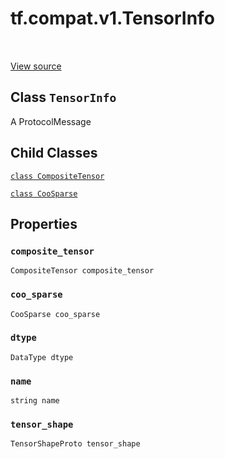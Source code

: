 <div itemscope itemtype="http://developers.google.com/ReferenceObject">
<meta itemprop="name" content="tf.compat.v1.TensorInfo" />
<meta itemprop="path" content="Stable" />
<meta itemprop="property" content="CompositeTensor"/>
<meta itemprop="property" content="CooSparse"/>
<meta itemprop="property" content="composite_tensor"/>
<meta itemprop="property" content="coo_sparse"/>
<meta itemprop="property" content="dtype"/>
<meta itemprop="property" content="name"/>
<meta itemprop="property" content="tensor_shape"/>
</div>

# tf.compat.v1.TensorInfo

<!-- Insert buttons and diff -->

<table class="tfo-notebook-buttons tfo-api" align="left">
</table>

<a target="_blank" href="/code/stable/tensorflow/core/protobuf/meta_graph.proto">View source</a>



## Class `TensorInfo`

A ProtocolMessage



<!-- Placeholder for "Used in" -->


## Child Classes
[`class CompositeTensor`](../../../tf/compat/v1/TensorInfo/CompositeTensor.md)

[`class CooSparse`](../../../tf/compat/v1/TensorInfo/CooSparse.md)

## Properties

<h3 id="composite_tensor"><code>composite_tensor</code></h3>

`CompositeTensor composite_tensor`


<h3 id="coo_sparse"><code>coo_sparse</code></h3>

`CooSparse coo_sparse`


<h3 id="dtype"><code>dtype</code></h3>

`DataType dtype`


<h3 id="name"><code>name</code></h3>

`string name`


<h3 id="tensor_shape"><code>tensor_shape</code></h3>

`TensorShapeProto tensor_shape`






